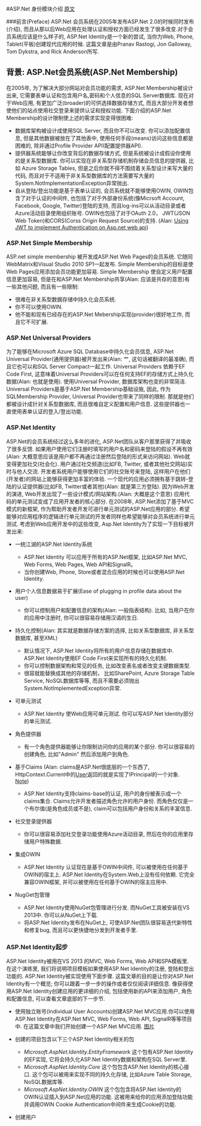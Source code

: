 #ASP.Net 身份模块介绍
[原文](http://www.asp.net/identity/overview/getting-started/introduction-to-aspnet-identity)

###前言(Preface)
ASP.Net 会员系统在2005年发布ASP.Net 2.0的时候同时发布(介绍), 而且从那以后Web应用在处理认证和授权方面已经发生了很多改变.对于会员系统应该是什么样子的, ASP.Net Identity是一个新的尝试, 当你为Web, Phone, Tablet(平板)创建现代应用的时候.
这篇文章是由Pranav Rastogi, Jon Galloway, Tom Dykstra, and Rick Anderson所写.


## 背景: ASP.Net会员系统(ASP.Net Membership)
在2005年, 为了解决大部分网站对会员功能的需求, ASP.Net Membership被设计出来, 它需要表单认证和包含用户名,密码和个人信息的SQL Server数据库. 现在对于Web应用, 有更加广泛(broader)的可供选择数据存储方式, 而且大部分开发者想使他们的站点使用社交登录来提供认证和授权功能. 下面介绍的ASP.Net Membership的设计限制使上述的需求实现变得很困难:

* 数据库架构被设计成使用SQL Server, 而且你不可以改变. 你可以添加配置信息, 但是其他数据被放在了其他表中, 使用任何手段(means)访问这些信息都是困难的, 除非通过Profile Provider API(配置提供器API).
* 提供器系统能够让你改变背后的数据存储方式, 但是系统被设计成假设你使用的是关系型数据库. 你可以实现在非关系型存储机制存储会员信息的提供器, 比如 Azure Storage Tables, 但是之后你就不得不围绕着关系型设计来写大量的代码, 而且对于不适用于非关系型数据库的方法需要写大量的System.NotImplementationException异常抛出.
* 自从登陆/登出功能是基于表单认证的, 会员系统就不能够使用OWIN, OWIN包含了对于认证的中间件, 也包括了对于外部身份系统(像Micrsoft Account, Facebook, Google, Twitter)登陆的支持, 而且log-ins可以从活动目录或者Azure活动目录使用组织账号. OWIN也包括了对于OAuth 2.0， JWT(JSON Web Token)和CORS(Corss Origin Request Source)的支持.  (Alan: [Using JWT to implement Authentication on Asp.net web api](http://stackoverflow.com/questions/23674613/using-jwt-to-implement-authentication-on-asp-net-web-api))

### ASP.Net Simple Membership
ASP.net simple membership 被开发成ASP.Net Web Pages的会员系统. 它随同WebMatrix和Visual Studio 2010 SP1一起发布. Simple Membership的目标是使Web Pages应用添加会员功能更加容易.
Simple Membership 使自定义用户配置信息更加容易, 但是在和ASP.Net Membership共享(Alan: 应该是共存的意思)有一些其他问题, 而且有一些限制:

* 很难在非关系型数据存储中持久化会员系统.
* 你不可以使用OWIN.
* 他不能和现有已经存在的ASP.Net Mebership实现(provider)很好地工作, 而且它不可扩展.

### ASP.Net Universal Providers
为了能够在Microsoft Azure SQL Database中持久化会员信息, ASP.Net Universal Provider(通用提供器)被开发出来(Alan: 艹, 这句话被翻译的最准确), 而且它也可以和SQL Server Compact一起工作. Universal Providers 依赖于EF Code First, 这意味着Universal Providers可以在任何支持EF的存储方式上持久化数据(Alan: 也就是使用). 使用Universal Provider, 数据库架构也变的非常简洁.
Universal Providers是基于ASP.Net Membership基础设施, 因此, 作为SQLMembership Provider, Universal Provider也带来了同样的限制. 那就是他们都被设计成针对关系型数据库, 而且很难自定义配置和用户信息. 这些提供器也一直使用表单认证的登入/登出功能.

### ASP.Net Identity
ASP.Net的会员系统经过这么多年的进化, ASP.Net团队从客户那里获得了并吸收了很多反馈.
如果用户使用它们注册时填写的用户名和密码来登陆的假设不再有效(Alan: 大概意思应该是用户都不再通过注册然后登陆的形式来访问网站). Web就变得更加社交(社会化). 用户通过社交频道(比如FB, Twitter, 或者其他社交网站)实时与他人交流. 开发者系统用户能够使用它们的社交账号来登陆, 这样用户在他们(开发者)的网站上能够获得更加丰富的体验. 一个现代的应用必须拥有基于跳转-登陆的认证提供器(比如FB, Twitter或者其他)(Alan: 就是第三方登陆).
因为Web开发的演进, Web开发出现了一些设计模式/网站架构.(Alan: 大概是这个意思) 应用代码的单元测试变成了应用开发者的核心部分. 在2008年, ASP.Net添加了基于MVC模式的新框架, 作为帮助开发者开发可进行单元测试的ASP.Net应用的部分. 希望能够对应用程序的逻辑进行单元测试的开发者同样也希望能够对会员系统进行单元测试.
考虑到Web应用开发中的这些改变, Asp.Net Identity为了实现一下目标被开发出来:

* 一统江湖的ASP.Net Identity系统
	* ASP.Net Identity 可以应用于所有的ASP.Net框架, 比如ASP.Net MVC, Web Forms, Web Pages, Web API和SignalR。
	* 当你创建Web, Phone, Store或者混合应用的时候也可以使用ASP.Net Identity.

* 用户个人信息数据易于扩展(Ease of plugging in profile data about the user)
	* 你可以控制用户和配置信息的架构(Alan: 一般指表结构). 比如, 当用户在你的应用中注册时, 你可以很容易存储用汉语的生日.

* 持久化控制(Alan: 其实就是数据存储方案的选择, 比如关系型数据库, 非关系型数据库, 甚至XML)
	* 默认情况下, ASP.Net Identity将所有的用户信息存储在数据库中. ASP.Net Identity使用EF Code First来实现所有的持久化机制.
	* 你可以控制数据架构和常见的任务, 比如改变表名或者改变主键数据类型.
	* 很容就能替换成其他的存储机制， 比如SharePoint, Azure Storage Table Service, NoSQL数据库等等, 而且不需要必须抛出System.NotImplementedException异常.

* 可单元测试
	* ASP.Net Identity 使Web应用可单元测试. 你可以写ASP.Net Identity部分的单元测试.

* 角色提供器
	* 有一个角色提供器能够让你限制访问你的应用的某个部分. 你可以很容易的创建角色, 比如"Admin" 然后添加用户到角色.

* 基于Claims (Alan: claims是ASP.Net很底层的一个东西了, HttpContext.Current中的[User](https://msdn.microsoft.com/en-us/library/system.web.httpcontext.user.aspx)返回的就是实现了IPrincipal的一个对象. [Note](http://stackoverflow.com/questions/1064271/asp-net-mvc-set-custom-iidentity-or-iprincipal/10524305#10524305))
	* ASP.Net Identity支持claims-base的认证, 用户的身份被表示成一个claims集合. Claims允许开发者描述角色允许的用户身份. 而角色仅仅是一个布尔值(是角色成员或不是), claim可以包括用户身份和关系的丰富信息.

* 社交登录提供器
	* 你可以很容易添加社交登录功能使用Azure活动目录, 然后在你的应用里存储用户特殊数据.

* 集成OWIN
	* ASP.Net Identity 认证现在是基于OWIN中间件, 可以被使用在任何基于OWIN的宿主上. ASP.Net Identity在System.Web上没有任何依赖. 它完全兼容OWIN框架, 并可以被使用在任何基于OWIN的宿主应用中.

* NugGet包管理
	* ASP.Net Identity使用NuGet包管理进行分发. 而NuGet工具被安装在VS 2013中. 你可以从NuGet上下载.
	* 将ASP.Net Identity发布在NuGet上, 可使ASP.Net团队很容易迭代新特性和修复bug, 而且可以更快捷地分发到开发者手里.


### ASP.Net Identity起步
ASP.Net Identity被用在VS 2013 的MVC, Web Forms, Web API和SPA模板里. 在这个演练里, 我们将说明项目模板如果使用ASP.Net Identity的注册, 登陆和登出功能的.
ASP.Net Identity被实现使用下面步骤. 这篇文章的目的是让你对ASP.Net Identity有一个概览; 你可以跟着一步一步的操作或者仅仅阅读详细信息. 像获得使用ASP.Net Identity创建应用的更详细的介绍, 包括使用新的API来添加用户, 角色和配置信息, 可以查看文章底部的下一步节.

+ 使用独立账号(Individual User Accounts)创建ASP.Net MVC应用.你可以使用ASP.Net Identity在ASP.Net MVC, Web Forms, Web API, SignalR等等项目中. 在这篇文章中我们开始创建一个ASP.Net MVC应用. [图片](http://i2.asp.net/media/4459035/mvc.PNG?cdn_id=2015-05-22-001)
+ 创建的项目包含以下三个ASP.Net Identity相关的包
	* *Microsoft.AspNet.Identity.EntityFramework*
	这个包有ASP.Net Identity的EF实现, 它将会持久化ASP.Net Identity数据和架构在SQL Server里.
	* *Microsoft.AspNet.Identity.Core*
	这个包包含ASP.Net Identity的核心接口. 这个包可以被用来实现不同的持久化存储, 比如Azure Table Storage, NoSQL数据库等.
	* *Microsoft.AspNet.Identity.OWIN*
	这个包包含将ASP.Net Identity的OWIN认证插入到ASP.Net应用的功能. 这被用来给你的应用添加登陆功能并调用OWIN Cookie Authentication中间件来生成Cookie的功能.

+ 创建用户



